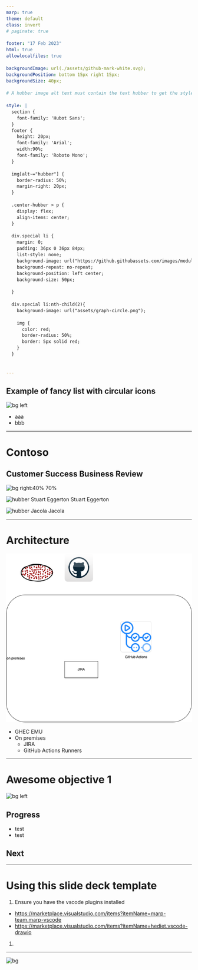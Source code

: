 ```yaml
---
marp: true
theme: default
class: invert
# paginate: true

footer: "17 Feb 2023"
html: true
allowlocalfiles: true

backgroundImage: url(./assets/github-mark-white.svg);
backgroundPosition: bottom 15px right 15px;
backgroundSize: 40px;

# A hubber image alt text must contain the text hubber to get the style which makes it a circle from the avatar

style: |
  section {
    font-family: 'Hubot Sans';
  }
  footer {
    height: 20px;
    font-family: 'Arial';
    width:90%;
    font-family: 'Roboto Mono';
  } 

  img[alt~="hubber"] {
    border-radius: 50%;
    margin-right: 20px;
  }

  .center-hubber > p {
    display: flex;
    align-items: center;
  }

  div.special li {
    margin: 0;
    padding: 36px 0 36px 84px;
    list-style: none;
    background-image: url("https://github.githubassets.com/images/modules/logos_page/GitHub-Mark.png");
    background-repeat: no-repeat;
    background-position: left center;
    background-size: 50px;

  }

  div.special li:nth-child(2){
    background-image: url("assets/graph-circle.png");
    
    img {
      color: red;
      border-radius: 50%;
      border: 5px solid red;
    }
  }


---
```


## Example of fancy list with circular icons
![bg left](https://octodex.github.com/images/deckfailcat.png)
<div class='special'>

- aaa
- bbb

</div>

---

# Contoso
## Customer Success Business Review
![bg right:40% 70%](https://avatars.githubusercontent.com/u/46500265?v=4)

<div class="center-hubber">

![hubber Stuart Eggerton](https://avatars.githubusercontent.com/gitstua?size=60) Stuart Eggerton

![hubber Jacola](https://avatars.githubusercontent.com/jacola?size=60) Jacola

</div>

---
# Architecture
![bg left 80%](./architecture.drawio.png)
- GHEC EMU
- On premises
  - JIRA
  - GitHub Actions Runners

---
<!-- This next line removes the invert so we match the background of the image we are using -->
<!-- 
class: none 
footer: ""
-->

# Awesome objective 1
![bg left](https://octodex.github.com/images/hula_loop_octodex03.gif)

## Progress
 
- test
- test

## Next

---
<!-- class: invert -->
# Using this slide deck template 
1. Ensure you have the vscode plugins installed 
  - https://marketplace.visualstudio.com/items?itemName=marp-team.marp-vscode
  - https://marketplace.visualstudio.com/items?itemName=hediet.vscode-drawio
1. 

---
![bg](https://octodex.github.com/images/deckfailcat.png)